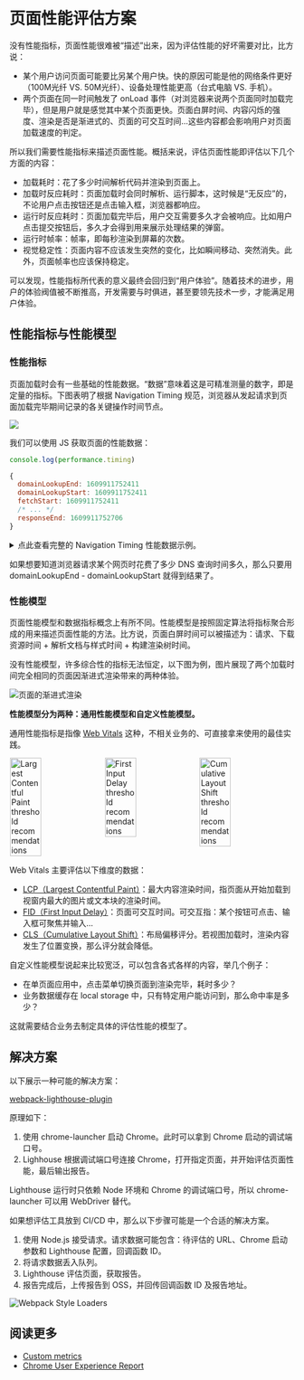 # 页面性能评估方案

没有性能指标，页面性能很难被“描述”出来，因为评估性能的好坏需要对比，比方说：

* 某个用户访问页面可能要比另某个用户快。快的原因可能是他的网络条件更好（100M光纤 VS. 50M光纤）、设备处理性能更高（台式电脑 VS. 手机）。
* 两个页面在同一时间触发了 onLoad 事件（对浏览器来说两个页面同时加载完毕），但是用户就是感觉其中某个页面更快。页面白屏时间、内容闪烁的强度、渲染是否是渐进式的、页面的可交互时间...这些内容都会影响用户对页面加载速度的判定。

所以我们需要性能指标来描述页面性能。概括来说，评估页面性能即评估以下几个方面的内容：

* 加载耗时：花了多少时间解析代码并渲染到页面上。
* 加载时反应耗时：页面加载时会同时解析、运行脚本，这时候是“无反应”的，不论用户点击按钮还是点击输入框，浏览器都响应。
* 运行时反应耗时：页面加载完毕后，用户交互需要多久才会被响应。比如用户点击提交按钮后，多久才会得到用来展示处理结果的弹窗。
* 运行时帧率：帧率，即每秒渲染到屏幕的次数。
* 视觉稳定性：页面内容不应该发生突然的变化，比如瞬间移动、突然消失。此外，页面帧率也应该保持稳定。

可以发现，性能指标所代表的意义最终会回归到“用户体验”。随着技术的进步，用户的体验阀值被不断推高，开发需要与时俱进，甚至要领先技术一步，才能满足用户体验。

## 性能指标与性能模型

### 性能指标

页面加载时会有一些基础的性能数据。“数据”意味着这是可精准测量的数字，即是定量的指标。下图表明了根据 Navigation Timing 规范，浏览器从发起请求到页面加载完毕期间记录的各关键操作时间节点。

![](https://cdn.jsdelivr.net/gh/Lionad-Morotar/blog-cdn/image/other/page-load.svg)

我们可以使用 JS 获取页面的性能数据：

```js
console.log(performance.timing)

{
  domainLookupEnd: 1609911752411
  domainLookupStart: 1609911752411
  fetchStart: 1609911752411
  /* ... */ 
  responseEnd: 1609911752706
}
```

<details>
  <summary>点此查看完整的 Navigation Timing 性能数据示例。</summary>
  <Highlight>
    {
      connectEnd: 1609911752411
      connectStart: 1609911752411
      domComplete: 1609911753413
      domContentLoadedEventEnd: 1609911753047
      domContentLoadedEventStart: 1609911753037
      domInteractive: 1609911752927
      domLoading: 1609911752716
      domainLookupEnd: 1609911752411
      domainLookupStart: 1609911752411
      fetchStart: 1609911752411
      loadEventEnd: 1609911753417
      loadEventStart: 1609911753415
      navigationStart: 1609911752395
      redirectEnd: 0
      redirectStart: 0
      requestStart: 1609911752411
      responseEnd: 1609911752706
      responseStart: 1609911752690
      secureConnectionStart: 0
      unloadEventEnd: 1609911752709
      unloadEventStart: 1609911752709
    }
  </Highlight>
</details>

如果想要知道浏览器请求某个网页时花费了多少 DNS 查询时间多久，那么只要用 domainLookupEnd - domainLookupStart 就得到结果了。

### 性能模型

页面性能模型和数据指标概念上有所不同。性能模型是按照固定算法将指标聚合形成的用来描述页面性能的方法。比方说，页面白屏时间可以被描述为：请求、下载资源时间 + 解析文档与样式时间 + 构建渲染树时间。

没有性能模型，许多综合性的指标无法恒定，以下图为例，图片展现了两个加载时间完全相同的页面因渐进式渲染带来的两种体验。

![页面的渐进式渲染](https://cdn.jsdelivr.net/gh/Lionad-Morotar/blog-cdn/image/other/progressive-rendering.png)

**性能模型分为两种：通用性能模型和自定义性能模型。**

通用性能指标是指像 [Web Vitals](https://web.dev/vitals/) 这种，不相关业务的、可直接拿来使用的最佳实践。

<div style="display:flex; justify-content:space-evenly;">
  <img src="https://cdn.jsdelivr.net/gh/Lionad-Morotar/blog-cdn/image/other/lcp_ux.svg" width="33%" alt="Largest Contentful Paint threshold recommendations">
  <img src="https://cdn.jsdelivr.net/gh/Lionad-Morotar/blog-cdn/image/other/fid_ux.svg" width="33%" alt="First Input Delay threshold recommendations">
  <img src="https://cdn.jsdelivr.net/gh/Lionad-Morotar/blog-cdn/image/other/cls_ux.svg" width="33%" alt="Cumulative Layout Shift threshold recommendations">
</div>

Web Vitals 主要评估以下维度的数据：

* [LCP（Largest Contentful Paint）](https://web.dev/lcp/)：最大内容渲染时间，指页面从开始加载到视窗内最大的图片或文本块的渲染时间。
* [FID（First Input Delay）](https://web.dev/fid/)：页面可交互时间。可交互指：某个按钮可点击、输入框可聚焦并输入...
* [CLS（Cumulative Layout Shift）](https://web.dev/cls/)：布局偏移评分。若视图加载时，渲染内容发生了位置变换，那么评分就会降低。

自定义性能模型说起来比较宽泛，可以包含各式各样的内容，举几个例子：

* 在单页面应用中，点击菜单切换页面到渲染完毕，耗时多少？
* 业务数据缓存在 local storage 中，只有特定用户能访问到，那么命中率是多少？

这就需要结合业务去制定具体的评估性能的模型了。

## 解决方案

以下展示一种可能的解决方案：

[webpack-lighthouse-plugin](https://github.com/Lionad-Morotar/webpack-lighthouse-plugin)

原理如下：

1. 使用 chrome-launcher 启动 Chrome。此时可以拿到 Chrome 启动的调试端口号。
2. Lighhouse 根据调试端口号连接 Chrome，打开指定页面，并开始评估页面性能，最后输出报告。

Lighthouse 运行时只依赖 Node 环境和 Chrome 的调试端口号，所以 chrome-launcher 可以用 WebDriver 替代。

如果想评估工具放到 CI/CD 中，那么以下步骤可能是一个合适的解决方案。

1. 使用 Node.js 接受请求。请求数据可能包含：待评估的 URL、Chrome 启动参数和 Lighthouse 配置，回调函数 ID。
2. 将请求数据丢入队列。
3. Lighthouse 评估页面，获取报告。
4. 报告完成后，上传报告到 OSS，并回传回调函数 ID 及报告地址。

<img class="nb" alt="Webpack Style Loaders" src="https://cdn.jsdelivr.net/gh/Lionad-Morotar/blog-cdn/image/other/webpack-lighthouse-plugin.svg?w=70" />

## 阅读更多

* [Custom metrics](https://web.dev/custom-metrics/)
* [Chrome User Experience Report](https://developers.google.com/web/tools/chrome-user-experience-report)

[^api]: [User Timing API](https://w3c.github.io/user-timing/)、[Long Tasks API](https://w3c.github.io/longtasks/)、[Element Timing API](https://wicg.github.io/element-timing/)、[Navigation Timing API](https://w3c.github.io/navigation-timing/)、[Resource Timing API](https://w3c.github.io/resource-timing/)、[Server timing](https://w3c.github.io/server-timing/)